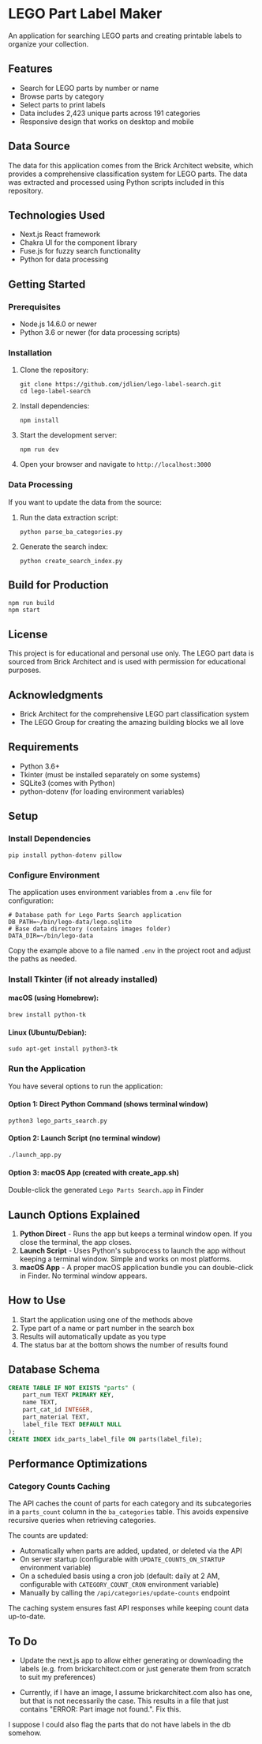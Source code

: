 <!-- @format -->

# LEGO Part Label Maker

An application for searching LEGO parts and creating printable labels to organize your collection.

## Features

- Search for LEGO parts by number or name
- Browse parts by category
- Select parts to print labels
- Data includes 2,423 unique parts across 191 categories
- Responsive design that works on desktop and mobile

## Data Source

The data for this application comes from the Brick Architect website, which provides a comprehensive classification system for LEGO parts. The data was extracted and processed using Python scripts included in this repository.

## Technologies Used

- Next.js React framework
- Chakra UI for the component library
- Fuse.js for fuzzy search functionality
- Python for data processing

## Getting Started

### Prerequisites

- Node.js 14.6.0 or newer
- Python 3.6 or newer (for data processing scripts)

### Installation

1. Clone the repository:

   ```
   git clone https://github.com/jdlien/lego-label-search.git
   cd lego-label-search
   ```

2. Install dependencies:

   ```
   npm install
   ```

3. Start the development server:

   ```
   npm run dev
   ```

4. Open your browser and navigate to `http://localhost:3000`

### Data Processing

If you want to update the data from the source:

1. Run the data extraction script:

   ```
   python parse_ba_categories.py
   ```

2. Generate the search index:
   ```
   python create_search_index.py
   ```

## Build for Production

```
npm run build
npm start
```

## License

This project is for educational and personal use only. The LEGO part data is sourced from Brick Architect and is used with permission for educational purposes.

## Acknowledgments

- Brick Architect for the comprehensive LEGO part classification system
- The LEGO Group for creating the amazing building blocks we all love

## Requirements

- Python 3.6+
- Tkinter (must be installed separately on some systems)
- SQLite3 (comes with Python)
- python-dotenv (for loading environment variables)

## Setup

### Install Dependencies

```
pip install python-dotenv pillow
```

### Configure Environment

The application uses environment variables from a `.env` file for configuration:

```
# Database path for Lego Parts Search application
DB_PATH=~/bin/lego-data/lego.sqlite
# Base data directory (contains images folder)
DATA_DIR=~/bin/lego-data
```

Copy the example above to a file named `.env` in the project root and adjust the paths as needed.

### Install Tkinter (if not already installed)

#### macOS (using Homebrew):

```
brew install python-tk
```

#### Linux (Ubuntu/Debian):

```
sudo apt-get install python3-tk
```

### Run the Application

You have several options to run the application:

#### Option 1: Direct Python Command (shows terminal window)

```
python3 lego_parts_search.py
```

#### Option 2: Launch Script (no terminal window)

```
./launch_app.py
```

#### Option 3: macOS App (created with create_app.sh)

Double-click the generated `Lego Parts Search.app` in Finder

## Launch Options Explained

1. **Python Direct** - Runs the app but keeps a terminal window open. If you close the terminal, the app closes.
2. **Launch Script** - Uses Python's subprocess to launch the app without keeping a terminal window. Simple and works on most platforms.
3. **macOS App** - A proper macOS application bundle you can double-click in Finder. No terminal window appears.

## How to Use

1. Start the application using one of the methods above
2. Type part of a name or part number in the search box
3. Results will automatically update as you type
4. The status bar at the bottom shows the number of results found

## Database Schema

```sql
CREATE TABLE IF NOT EXISTS "parts" (
    part_num TEXT PRIMARY KEY,
    name TEXT,
    part_cat_id INTEGER,
    part_material TEXT,
    label_file TEXT DEFAULT NULL
);
CREATE INDEX idx_parts_label_file ON parts(label_file);
```

## Performance Optimizations

### Category Counts Caching

The API caches the count of parts for each category and its subcategories in a `parts_count` column in the `ba_categories` table. This avoids expensive recursive queries when retrieving categories.

The counts are updated:

- Automatically when parts are added, updated, or deleted via the API
- On server startup (configurable with `UPDATE_COUNTS_ON_STARTUP` environment variable)
- On a scheduled basis using a cron job (default: daily at 2 AM, configurable with `CATEGORY_COUNT_CRON` environment variable)
- Manually by calling the `/api/categories/update-counts` endpoint

The caching system ensures fast API responses while keeping count data up-to-date.

## To Do

- Update the next.js app to allow either generating or downloading the labels (e.g. from brickarchitect.com or just generate them from scratch to suit my preferences)

- Currently, if I have an image, I assume brickarchitect.com also has one, but that is not necessarily the case. This results in a file that just contains "ERROR: Part image not found.". Fix this.

I suppose I could also flag the parts that do not have labels in the db somehow.
